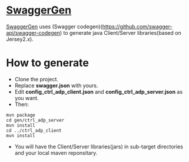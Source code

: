 # [SwaggerGen](https://github.com/minichen2000/SwaggerGen)
[SwaggerGen](https://github.com/minichen2000/SwaggerGen) uses (Swagger codegen)(https://github.com/swagger-api/swagger-codegen) to generate java Client/Server libraries(based on Jersey2.x).

# How to generate
- Clone the project.
- Replace **swagger.json** with yours.
- Edit **config_ctrl_adp_client.json** and **config_ctrl_adp_server.json** as you want.
- Then:
````
mvn package
cd gen/ctrl_adp_server
mvn install
cd ../ctrl_adp_client
mvn install
````
- You will have the Client/Server libraries(jars) in sub-target directories and your local maven reponsitary.
